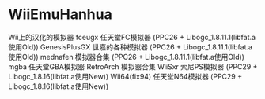 ﻿# WiiEmuHanhua
Wii上的汉化的模拟器
fceugx          任天堂FC模拟器   (PPC26 + Libogc_1.8.11.1(libfat.a使用Old))
GenesisPlusGX   世嘉的各种模拟器 (PPC26 + Libogc_1.8.11.1(libfat.a使用Old))
mednafen        模拟器合集       (PPC26 + Libogc_1.8.11.1(libfat.a使用Old))
mgba            任天堂GBA模拟器
RetroArch       模拟器合集
WiiSxr          索尼PS模拟器     (PPC29 + Libogc_1.8.16(libfat.a使用New))
Wii64(fix94)    任天堂N64模拟器  (PPC29 + Libogc_1.8.16(libfat.a使用New))